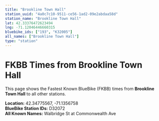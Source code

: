 ```yaml
---
title: "Brookline Town Hall"
station_uuid: "4a0c7c10-9511-ce56-1ad2-09e2abdaa58d"
station_name: "Brookline Town Hall"
lat: 42.33376472623494
lng: -71.12046446660315
bluebike_ids: ["193", "K32005"]
all_names: ["Brookline Town Hall"]
type: "station"
---
```


# FKBB Times from Brookline Town Hall

This page shows the Fastest Known BlueBike (FKBB) times from **Brookline Town Hall** to all other stations.

**Location:** 42.34775567, -71.1356758  
**BlueBike Station IDs:** D32072  
**All Known Names:** Walbridge St at Commonwealth Ave

